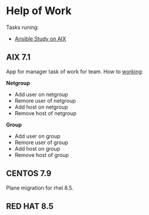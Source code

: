# Help of Work

Tasks runing:

- [Ansible Study on AIX](https://developer.ibm.com/articles/ansible-iac-for-faster-deployment-on-aix/)

## AIX 7.1

App for manager task of work for team. How to [working]():

**Netgroup**
- Add user on netgroup
- Remore user of netgroup
- Add host on netgroup
- Remove host of netgroup

**Group**
- Add user on group
- Remore user of group
- Add host on group
- Remove host of group


## CENTOS 7.9

Plane migration for rhel 8.5.

## RED HAT 8.5




